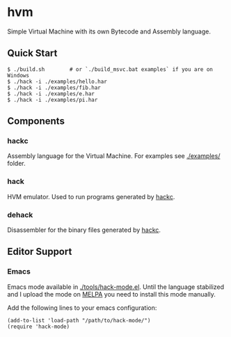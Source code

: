 # hvm

Simple Virtual Machine with its own Bytecode and Assembly language.

## Quick Start

```console
$ ./build.sh        # or `./build_msvc.bat examples` if you are on Windows
$ ./hack -i ./examples/hello.har
$ ./hack -i ./examples/fib.har
$ ./hack -i ./examples/e.har
$ ./hack -i ./examples/pi.har
```

## Components

### hackc

Assembly language for the Virtual Machine. For examples see [./examples/](./examples) folder.

### hack

HVM emulator. Used to run programs generated by [hackc](#hackc).

### dehack

Disassembler for the binary files generated by [hackc](#hackc).

## Editor Support

### Emacs

Emacs mode available in [./tools/hack-mode.el](./tools/hack-mode.el). Until the language stabilized and I upload the mode on [MELPA](https://melpa.org/) you need to install this mode manually.

Add the following lines to your emacs configuration:

```emacs-lisp
(add-to-list 'load-path "/path/to/hack-mode/")
(require 'hack-mode)
```
